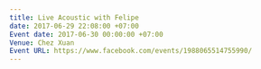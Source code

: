 ```yaml
---
title: Live Acoustic with Felipe
date: 2017-06-29 22:08:00 +07:00
Event date: 2017-06-30 00:00:00 +07:00
Venue: Chez Xuan
Event URL: https://www.facebook.com/events/1988065514755990/
---
```


